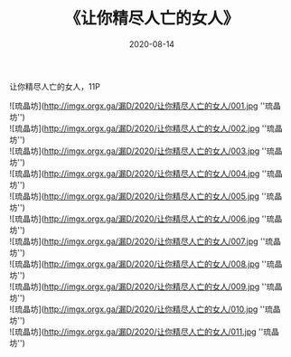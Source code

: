 ﻿---
layout: post
title:  《让你精尽人亡的女人》
date:   2020-08-14
img: imgx.orgx.ga/漏D/2020/让你精尽人亡的女人/000.jpg
categories: [美女, 性感, 泳衣]
---

让你精尽人亡的女人，11P

![琉晶坊](http://imgx.orgx.ga/漏D/2020/让你精尽人亡的女人/001.jpg ''琉晶坊'') <br>
![琉晶坊](http://imgx.orgx.ga/漏D/2020/让你精尽人亡的女人/002.jpg ''琉晶坊'') <br>
![琉晶坊](http://imgx.orgx.ga/漏D/2020/让你精尽人亡的女人/003.jpg ''琉晶坊'') <br>
![琉晶坊](http://imgx.orgx.ga/漏D/2020/让你精尽人亡的女人/004.jpg ''琉晶坊'') <br>
![琉晶坊](http://imgx.orgx.ga/漏D/2020/让你精尽人亡的女人/005.jpg ''琉晶坊'') <br>
![琉晶坊](http://imgx.orgx.ga/漏D/2020/让你精尽人亡的女人/006.jpg ''琉晶坊'') <br>
![琉晶坊](http://imgx.orgx.ga/漏D/2020/让你精尽人亡的女人/007.jpg ''琉晶坊'') <br>
![琉晶坊](http://imgx.orgx.ga/漏D/2020/让你精尽人亡的女人/008.jpg ''琉晶坊'') <br>
![琉晶坊](http://imgx.orgx.ga/漏D/2020/让你精尽人亡的女人/009.jpg ''琉晶坊'') <br>
![琉晶坊](http://imgx.orgx.ga/漏D/2020/让你精尽人亡的女人/010.jpg ''琉晶坊'') <br>
![琉晶坊](http://imgx.orgx.ga/漏D/2020/让你精尽人亡的女人/011.jpg ''琉晶坊'') <br>
